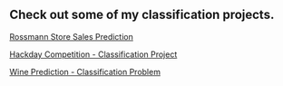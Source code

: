 ## Check out some of my classification projects.

<a href="https://github.com/leassis91/rossmann_store">Rossmann Store Sales Prediction</a>

<a href="https://github.com/leassis91/hackday_ds/">Hackday Competition - Classification Project</a>


<a href="https://github.com/leassis91/Wine-Prediction-by-ML/">Wine Prediction - Classification Problem</a>
